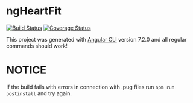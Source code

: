 # ngHeartFit

[![Build Status](https://travis-ci.com/donmahallem/ngHeartFit.svg?branch=master)](https://travis-ci.com/donmahallem/ngHeartFit) [![Coverage Status](https://coveralls.io/repos/github/donmahallem/ngHeartFit/badge.svg?branch=master)](https://coveralls.io/github/donmahallem/ngHeartFit?branch=master)

This project was generated with [Angular CLI](https://github.com/angular/angular-cli) version 7.2.0 and all regular commands should work!

# NOTICE

If the build fails with errors in connection with .pug files run  `npm run postinstall` and try again.